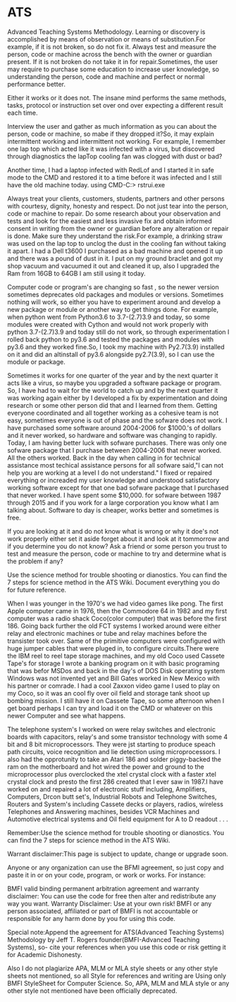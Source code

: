 # ATS
Advanced Teaching Systems Methodology.
Learning or discovery is accomplished by means of observation or means of substitution.For example, if it is not broken, so do not fix it.
Always test and measure the person, code or machine across the bench with the owner or guardian present. If it is not broken do not take it in for repair.Sometimes, the user may require to purchase some education to increase user knowledge, so understanding the person, code and machine and perfect or normal performance better.

Either it works or it does not. The insane mind performs the same methods, tasks, protocol or instruction set over ond over expecting a different result each time.

Interview the user and gather as much information as you can about the person, code or machine, so mabe if they dropped it?So, it may explain intermittent working and intermittent not working. For example, I remember one lap top which acted like it was infected with a virus, but discovered through diagnostics the lapTop cooling fan was clogged with dust or bad?

Another time, I had a laptop infected with RedLof and I started it in safe mode to the CMD and restored it to a time before it was infected and I still have the old machine today. using CMD-C:> rstrui.exe

Always treat your clients, customers, students, partners and other persons with courtesy, dignity, honesty and respect.
Do not just tear into the person, code or machine to repair. Do some research about your observation and tests and look for the easiest and less invasive fix and obtain informed consent in writing from the owner or guardian before any alteration or repair is done. Make sure they understand the risk.For example, a drinking straw was used on the lap top to unclog the dust in the cooling fan without taking it apart.
I had a Dell t3600 I purchased as a bad machine and opened it up and there was a pound of dust in it. I put on my ground braclet and got my shop vacuum and vacuumed it out and cleaned it up, also I upgraded the Ram from 16GB to 64GB I am still using it today.

Computer code or program's are changing so fast , so the newer version sometimes deprecates old packages and modules or versions. Sometimes nothing will work, so either you have to experiment around and develop a new package or module or another way to get things done. For example, when python went from Python3.6 to 3.7-(2.7)3.9 and today, so some modules were created with Cython and would not work properly with python 3.7-(2.7)3.9 and today still do not work, so through experimentation I rolled back python to py3.6 and tested the packages and modules with py3.6 and they worked fine.So, I took my machine with Py2.7(3.9) installed on it and did an altinstall of py3.6 alongside py2.7(3.9), so I can use the module or package.

Sometimes it works for one quarter of the year and by the next quarter it acts like a virus, so maybe you upgraded a software package or program. So, I have had to wait for the world to catch up and by the next quarter it was working again either by I developed a fix by experimentation and doing research or some other person did that and I learned from them. Getting everyone coordinated and all together working as a cohesive team is not easy, sometimes everyone is out of phase and the sofware does not work. I have purchased some software around  2004-2006 for $1000.'s of dollars and it never worked, so hardware and software was changing to rapidly. Today, I am having better luck with sofware purchases. There was only one sofware package that I purchase between 2004-2006 that never worked. All the others worked. Back in the day when calling in for technical assistance
most techical assistance persons for all sofware said,"I can not help you are working at a level I do not understand." I fixed or repaired everything or increaded my user knowledge and understood satisfactory working software except for that one bad sofware package that I purchased that never worked. I have spent some $10,000. for sofware between 1987 through 2015 and if you work for a large corporation you know what I am talking about. Software to day is cheaper, works better and sometimes is free.

If you are looking at it and do not know what is wrong or why it doe's not work properly either set it aside forget about it and look at it tommorrow and if you determine you do not know? Ask a friend or some person you trust to test and measure the person, code or machine to try and
determine what is the problem if any?

Use the science method for trouble shooting or dianostics. You can find the 7 steps for science method in the ATS Wiki.
Document everything you do for future reference.

When I was younger in the 1970's we had video games like pong. The first Apple computer came in 1976, then the Commodore 64 in 1982 and my first computer was a radio shack Coco(color computer) that was before the first 186. Going back further the old FCT systems I worked around were either relay and electronic machines or tube and relay machines before the transister took over. Same of the primitive computers were configured with huge jumper cables that were pluged in, to configure circuits.There were the IBM reel to reel tape storage machines, and my old Coco used Cassete Tape's for storage I wrote a banking program on it with basic programing that was befor MSDos and back in the day's of DOS Disk operating system Windows was not invented yet and Bill Gates worked in New Mexico with his partner or comrade. I had a cool Zaxxon video game I used to play on my Coco, so it was an cool fly over oil field and storage tank shoot up bombing mission. I still have it on Cassete Tape, so some afternoon when I get board perhaps I can try and load it on the CMD or whatever on this newer Computer and see what happens.

The telephone system's I worked on were relay switches and electronic boards with capacitors, relay's and some transistor technology with some 4 bit  and 8 bit microprocessors. They were jst starting to produce speach path circuits, voice recognition and lie detection using microprocessors. I also had the opprotunity to take an Atari 186 and solder piggy-backed the ram on the motherboard and hot wired the power and ground to the microprocessor plus overclocked the xtel crystal clock with a faster xtel crystal clock and presto the first 286 created that I ever saw in 1987.I have worked on and repaired a lot of electronic stuff including, Amplifiers, Computers, Drcon butt set's, Industrial Robots and Telephone Switches, Routers and System's including Cassete decks or players, radios, wireless Telephones and Answering machines, besides VCR Machines and Automotive electrical systems and Oil field equipment for A to D readout . . .

Remember:Use the science method for trouble shooting or dianostics. You can find the 7 steps for science method in the ATS Wiki.

Warrant disclaimer:This page is subject to update, change or upgrade soon.

Anyone or any organization can use the BFMI agreement, so just copy and paste it in or on your code, program, or work or works. For instance:

BMFI valid binding permanent arbitration agreement and warranty disclaimer: You can use the code for free then alter and redistribute any way you want. Warranty Disclaimer: Use at your own risk! BMFI or any person associated, affiliated or part of BMFI is not accountable or responsible for any harm done by you for using this code.

Special note:Append the agreement for ATS(Advanced Teaching Systems) Methodology by Jeff T. Rogers founder(BMFI-Advanced Teaching Systems), so- cite your references when you use this code or risk getting it for Academic Dishonesty.

Also I do not plagiarize APA, MLM or MLA style sheets or any other style sheets not mentioned, so all Style for references and writing are Using only BMFI StyleSheet for Computer Science. So, APA, MLM and MLA style or any other style not mentioned have been officially deprecated.

